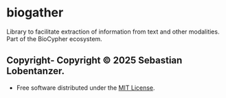 # biogather

Library to facilitate extraction of information from text and other modalities. Part of the BioCypher ecosystem.

## Copyright- Copyright © 2025 Sebastian Lobentanzer.
- Free software distributed under the [MIT License](../LICENSE).